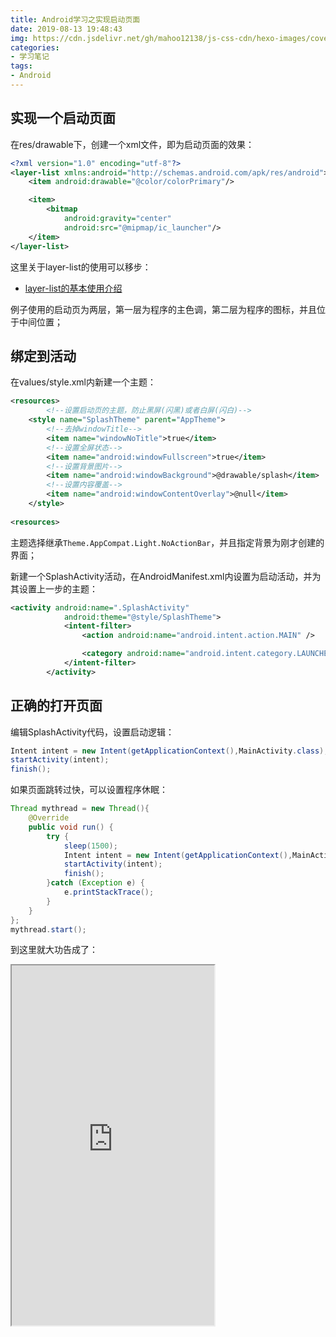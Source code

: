 ```yaml
---
title: Android学习之实现启动页面
date: 2019-08-13 19:48:43
img: https://cdn.jsdelivr.net/gh/mahoo12138/js-css-cdn/hexo-images/cover/android.png
categories: 
- 学习笔记
tags:
- Android
---
```


## 实现一个启动页面

在res/drawable下，创建一个xml文件，即为启动页面的效果：

```xml
<?xml version="1.0" encoding="utf-8"?>
<layer-list xmlns:android="http://schemas.android.com/apk/res/android">
    <item android:drawable="@color/colorPrimary"/>

    <item>
        <bitmap
            android:gravity="center"
            android:src="@mipmap/ic_launcher"/>
    </item>
</layer-list>
```

这里关于layer-list的使用可以移步：

+ [ layer-list的基本使用介绍](https://blog.csdn.net/north1989/article/details/53485729/)

例子使用的启动页为两层，第一层为程序的主色调，第二层为程序的图标，并且位于中间位置；

## 绑定到活动

在values/style.xml内新建一个主题：

```xml
<resources>
        <!--设置启动页的主题，防止黑屏(闪黑)或者白屏(闪白)-->
    <style name="SplashTheme" parent="AppTheme">
        <!--去掉windowTitle-->
        <item name="windowNoTitle">true</item>
        <!--设置全屏状态-->
        <item name="android:windowFullscreen">true</item>
        <!--设置背景图片-->
        <item name="android:windowBackground">@drawable/splash</item>
        <!--设置内容覆盖-->
        <item name="android:windowContentOverlay">@null</item>
    </style>
    
<resources>

```

主题选择继承`Theme.AppCompat.Light.NoActionBar`，并且指定背景为刚才创建的界面；

新建一个SplashActivity活动，在AndroidManifest.xml内设置为启动活动，并为其设置上一步的主题：

```xml
<activity android:name=".SplashActivity"
            android:theme="@style/SplashTheme">
            <intent-filter>
                <action android:name="android.intent.action.MAIN" />

                <category android:name="android.intent.category.LAUNCHER" />
            </intent-filter>
        </activity>
```

## 正确的打开页面

编辑SplashActivity代码，设置启动逻辑：

```java
Intent intent = new Intent(getApplicationContext(),MainActivity.class);
startActivity(intent);
finish();
```

如果页面跳转过快，可以设置程序休眠：

```java
Thread mythread = new Thread(){
	@Override
    public void run() {
    	try {
        	sleep(1500);
            Intent intent = new Intent(getApplicationContext(),MainActivity.class);
            startActivity(intent);
            finish();
		}catch (Exception e) {
        	e.printStackTrace();
        }
    }
};
mythread.start();
```

到这里就大功告成了：
<iframe height=576 width=324 src="https://cdn.jsdelivr.net/gh/mahoo12138/js-css-cdn/hexo-images/study/Android/splash.gif">


